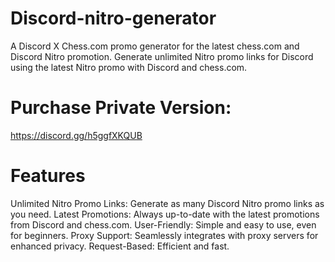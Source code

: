 # Discord-nitro-generator
A Discord X Chess.com promo generator for the latest chess.com and Discord Nitro promotion. Generate unlimited Nitro promo links for Discord using the latest Nitro promo with Discord and chess.com.
# Purchase Private Version:
https://discord.gg/h5ggfXKQUB 
# Features
Unlimited Nitro Promo Links: Generate as many Discord Nitro promo links as you need.
Latest Promotions: Always up-to-date with the latest promotions from Discord and chess.com.
User-Friendly: Simple and easy to use, even for beginners.
Proxy Support: Seamlessly integrates with proxy servers for enhanced privacy.
Request-Based: Efficient and fast.
